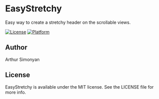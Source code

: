 # EasyStretchy

Easy way to create a stretchy header on the scrollable views.

[![License](https://img.shields.io/github/license/artsimonyan23/EasyStretchy)](https://github.com/artsimonyan23/EasyStretchy/blob/master/LICENSE)
[![Platform](https://img.shields.io/badge/Platform-ios-green?style=flat)]()

## Author

Arthur Simonyan


## License

EasyStretchy is available under the MIT license. See the LICENSE file for more info.
